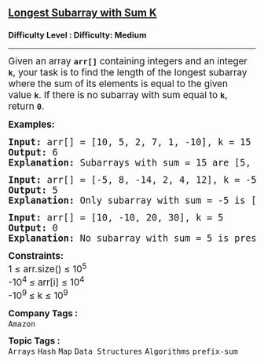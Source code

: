 <h2><a href="https://www.geeksforgeeks.org/problems/longest-sub-array-with-sum-k0809/1?page=1&status=unsolved&sortBy=submissions">Longest Subarray with Sum K</a></h2><h3>Difficulty Level : Difficulty: Medium</h3><hr><div class="problems_problem_content__Xm_eO"><p><span style="font-size: 14pt;">Given an array <strong><code>arr[]</code></strong> containing integers and an integer <strong><code>k</code></strong>, your task is to find the length of the longest subarray where the sum of its elements is equal to the given value&nbsp;<strong style="font-size: 18.6667px;"><code>k</code></strong>. If there is no subarray with sum equal to&nbsp;<strong style="font-size: 18.6667px;"><code>k</code></strong>, return <strong style="font-size: 18.6667px;"><code>0</code></strong>.</span></p>
<p><span style="font-size: 14pt;"><strong>Examples:</strong></span></p>
<pre><span style="font-size: 14pt;"><strong>Input: </strong>arr[] = [10, 5, 2, 7, 1, -10], k = 15
<strong>Output:</strong> 6
<strong>Explanation: </strong></span><span style="font-size: 18.6667px;">Subarrays with sum = 15 are [5, 2, 7, 1], [10, 5] and [10, 5, 2, 7, 1, -10]. The length of the longest subarray with a sum of 15 is 6.</span></pre>
<pre><span style="font-size: 14pt;"><strong>Input:</strong> arr[] = [-5, 8, -14, 2, 4, 12], k = -5
<strong>Output:</strong> 5
<strong>Explanation: </strong></span><span style="font-size: 18.6667px;">Only subarray with sum = -5 is [-5, 8, -14, 2, 4] of length 5.</span></pre>
<pre><span style="font-size: 14pt;"><strong>Input:</strong> arr[] = [10, -10, 20, 30], k = 5
<strong>Output:</strong> 0
<strong>Explanation: </strong></span><span style="font-size: 18.6667px;">No subarray with sum = 5 is present in arr[].</span></pre>
<p><span style="font-size: 14pt;"><strong>Constraints:</strong></span><br><span style="font-size: 14pt;">1 ≤ arr.size() ≤ 10<sup>5<br></sup><span style="font-size: 18.6667px;">-10</span><sup>4&nbsp;</sup><span style="font-size: 18.6667px;">≤ arr[i] ≤ 10</span><sup>4</sup><sup><br></sup></span><span style="font-size: 14pt;">-10<sup>9 </sup>≤ k ≤ 10<sup>9</sup></span></p></div><p><span style=font-size:18px><strong>Company Tags : </strong><br><code>Amazon</code>&nbsp;<br><p><span style=font-size:18px><strong>Topic Tags : </strong><br><code>Arrays</code>&nbsp;<code>Hash</code>&nbsp;<code>Map</code>&nbsp;<code>Data Structures</code>&nbsp;<code>Algorithms</code>&nbsp;<code>prefix-sum</code>&nbsp;